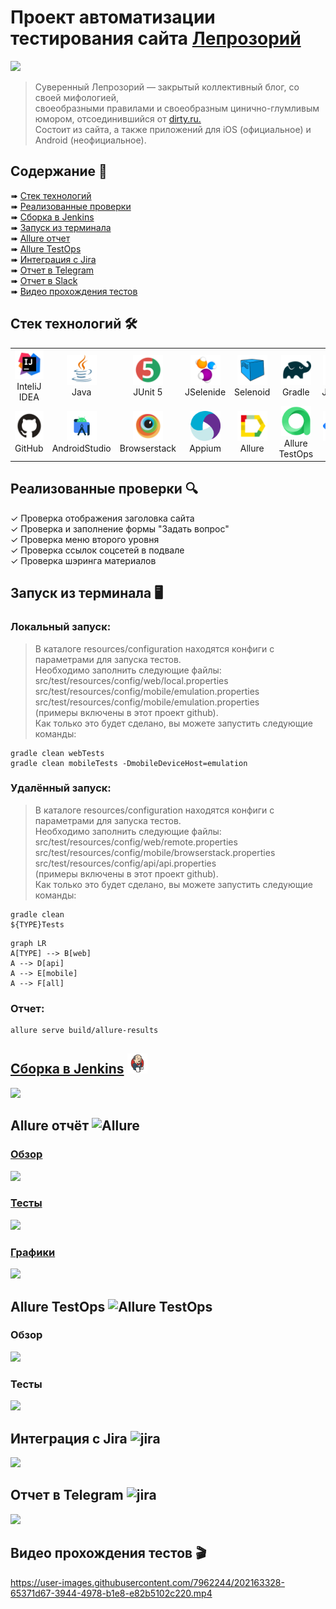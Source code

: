# Проект автоматизации тестирования сайта [Лепрозорий](https://leprosorium.ru)
<a href="https://leprosorium.ru" target="_blank"><img src="https://i.postimg.cc/JnKd1x7h/header-1.jpg?raw=true"></a>
>Суверенный Лепрозорий — закрытый коллективный блог, со своей мифологией,\
>своеобразными правилами и своеобразным цинично-глумливым юмором, отсоединившийся от <a href="https://d3.ru/">dirty.ru.</a>\
>Состоит из сайта, а также приложений для iOS (официальное) и Android (неофициальное).

## Содержание :bookmark_tabs:
➠ <a href="#stack">Cтек технологий</a></br>
➠ <a href="#testcases">Реализованные проверки</a></br>
➠ <a href="#jenkins">Сборка в Jenkins</a></br>
➠ <a href="#console">Запуск из терминала</a></br>
➠ <a href="#allure">Allure отчет</a></br>
➠ <a href="#alluretestops">Allure TestOps</a></br>
➠ <a href="#jira">Интеграция с Jira</a></br>
➠ <a href="#telegram">Отчет в Telegram</a></br>
➠ <a href="#slack">Отчет в Slack</a></br>
➠ <a href="#video">Видео прохождения тестов</a>

<a id="stack"></a>
## Cтек технологий :hammer_and_wrench:

<table>
  <tr>
    <td align="center" width="96">
      <a href="https://www.jetbrains.com/idea/">
        <img src="https://github.com/Ucsus/leprosorium.ru/blob/main/src/test/resources/images/logos/Intelij_IDEA.svg" width="48" height="48" alt="InteliJ IDEA" />
      </a>
      <br>InteliJ IDEA
    </td>
    <td align="center" width="96">
      <a href="[#macropower-tech](https://www.java.com/)">
        <img src="https://github.com/Ucsus/leprosorium.ru/blob/main/src/test/resources/images/logos/Java.svg" width="48" height="48" alt="Java" />
      </a>
      <br>Java
    </td>
    <td align="center" width="96">
      <a href="https://junit.org/junit5/">
        <img src="https://github.com/Ucsus/leprosorium.ru/blob/main/src/test/resources/images/logos/JUnit5.svg" width="48" height="48" alt="JUnit 5" />
      </a>
      <br>JUnit 5
    </td>
    <td align="center" width="96">
      <a href="https://selenide.org/">
        <img src="https://github.com/Ucsus/leprosorium.ru/blob/main/src/test/resources/images/logos/Selenide.svg" width="48" height="48" alt="Selenide" />
      </a>
      <br>JSelenide
    </td>
    <td align="center" width="96">
      <a href="https://aerokube.com/selenoid/">
        <img src="https://github.com/Ucsus/leprosorium.ru/blob/main/src/test/resources/images/logos/Selenoid.svg" width="48" height="48" alt="Selenoid" />
      </a>
      <br>Selenoid
    </td>
    <td align="center" width="96">
      <a href="https://gradle.org/">
        <img src="https://github.com/Ucsus/leprosorium.ru/blob/main/src/test/resources/images/logos/Gradle.svg" width="48" height="48" alt="Gradle" />
      </a>
      <br>Gradle
    </td>
    <td align="center" width="96">
      <a href="https://www.jenkins.io/" >
        <img src="https://github.com/Ucsus/leprosorium.ru/blob/main/src/test/resources/images/logos/Jenkins.svg" width="48" height="48" alt="Jenkins" />
      </a>
      <br>Jenkins
    </td>
    <td align="center" width="96">
      <a href="https://rest-assured.io/">
        <img src="https://github.com/Ucsus/leprosorium.ru/blob/main/src/test/resources/images/logos/RestAssured.svg" width="48" height="48" alt="REST Assured" />
      </a>
      <br>REST Assured
    </td>
    <td align="center" width="96">
      <a href="https://www.selenium.dev/">
        <img src="https://github.com/Ucsus/leprosorium.ru/blob/main/src/test/resources/images/logos/Selenium.svg" width="48" height="48" alt="Selenium" />
      </a>
      <br>Selenium
    </td>
  </tr>
  <tr>
      <td align="center" width="96">
      <a href="https://github.com">
        <img src="https://github.com/Ucsus/leprosorium.ru/blob/main/src/test/resources/images/logos/GitHub.svg" width="48" height="48" alt="GitHub" />
      </a>
      <br>GitHub
    </td>
    <td align="center" width="96"> 
      <a href="https://developer.android.com/studio" >
        <img src="https://github.com/Ucsus/leprosorium.ru/blob/main/src/test/resources/images/logos/AndroidStudio.svg" width="48" height="48" alt="AndroidStudio" />
      </a>
      <br>AndroidStudio
    </td>
    <td align="center" width="96">
      <a href="https://www.browserstack.com" >
        <img src="https://github.com/Ucsus/leprosorium.ru/blob/main/src/test/resources/images/logos/Browserstack.svg" width="48" height="48" alt="Browserstack" />
      </a>
      <br>Browserstack
    </td>
    <td align="center"  width="96">
      <a href="https://appium.io/">
        <img src="https://github.com/Ucsus/leprosorium.ru/blob/main/src/test/resources/images/logos/Appium.svg" width="48" height="48" alt="Appium" />
      </a>
      <br>Appium
    </td>
    <td align="center"  width="96">
      <a href="https://github.com/allure-framework/">
        <img src="https://github.com/Ucsus/leprosorium.ru/blob/main/src/test/resources/images/logos/Allure.svg" width="48" height="48" alt="Allure" />
      </a>
      <br>Allure
    </td>
    <td align="center" width="96">
      <a href="https://qameta.io">
        <img src="https://github.com/Ucsus/leprosorium.ru/blob/main/src/test/resources/images/logos/AllureTestOps.svg" width="48" height="48" alt="Allure TestOps" />
      </a>
      <br>Allure TestOps
    </td>
    <td align="center"  width="96">
      <a href="https://www.atlassian.com/software/jira">
        <img src="https://github.com/Ucsus/leprosorium.ru/blob/main/src/test/resources/images/logos/Jira.svg" width="48" height="48" alt="Jira" />
      </a>
      <br>Jira
    </td>
    <td align="center" width="96">
      <a href="https://telegram.org/" >
        <img src="https://github.com/Ucsus/leprosorium.ru/blob/main/src/test/resources/images/logos/Telegram.svg" width="48" height="48" alt="Telegram" />
      </a>
      <br>Telegram
    </td>
    <td align="center" width="96">
      <a href="https://slack.com" >
        <img src="https://github.com/Ucsus/leprosorium.ru/blob/main/src/test/resources/images/logos/Slack.svg" width="48" height="48" alt="Slack" />
      </a>
      <br>Slack
    </td>
  </tr>
</table>


<a id="testcases"></a>
## Реализованные проверки :mag:
✓ Проверка отображения заголовка сайта</br>
✓ Проверка и заполнение формы "Задать вопрос"</br>
✓ Проверка меню второго уровня</br>
✓ Проверка ссылок соцсетей в подвале</br>
✓ Проверка шэринга материалов

<a id="console"></a>
## Запуск из терминала :desktop_computer:
### Локальный запуск:
> В каталоге resources/configuration находятся конфиги с параметрами для запуска тестов.<br>
> Необходимо заполнить следующие файлы: <br>
> src/test/resources/config/web/local.properties <br>
> src/test/resources/config/mobile/emulation.properties <br>
> src/test/resources/config/mobile/emulation.properties <br>
> (примеры включены в этот проект github). <br>
> Как только это будет сделано, вы можете запустить следующие команды:
```
gradle clean webTests
gradle clean mobileTests -DmobileDeviceHost=emulation
```

### Удалённый запуск:
> В каталоге resources/configuration находятся конфиги с параметрами для запуска тестов.<br>
> Необходимо заполнить следующие файлы: <br>
> src/test/resources/config/web/remote.properties <br>
> src/test/resources/config/mobile/browserstack.properties <br>
> src/test/resources/config/api/api.properties <br>
> (примеры включены в этот проект github).<br>
> Как только это будет сделано, вы можете запустить следующие команды:
```
gradle clean 
${TYPE}Tests
```

```mermaid
graph LR
A[TYPE] --> B[web]
A --> D[api]
A --> E[mobile]
A --> F[all]
```

### Отчет:
```bash
allure serve build/allure-results

```

<a id="jenkins"></a>
## <a href="https://jenkins.autotests.cloud/job/Lepra//">Сборка в Jenkins</a> <img alt="Jenkins" height="32" src="https://github.com/Ucsus/leprosorium.ru/blob/main/src/test/resources/images/logos/Jenkins.svg"/></img></br>
<img src="/images/screens/jenkins.jpg"></br>

<a id="allure"></a>
## Allure отчёт <img alt="Allure" height="32" src="/images/logos/Allure.svg"/></img></br>
### <a href="https://jenkins.autotests.cloud/job/iiii-tech.com/6/allure/">Обзор</a>
<img src="/images/screens/alluremain.jpg"></br>
### <a href="https://jenkins.autotests.cloud/job/iiii-tech.com/6/allure/#packages">Тесты</a>
<img src="/images/screens/allurepackages.jpg"></br>
### <a href="https://jenkins.autotests.cloud/job/iiii-tech.com/6/allure/#graph">Графики</a>
<img src="/images/screens/alluregraphs.jpg"></br>

<a id="alluretestops"></a>
## Allure TestOps <img alt="Allure TestOps" height="32" src="/images/logos/testops.svg"/></img></br>
### Обзор
<img src="/images/screens/alluretestopslaunches.jpg"></br>
### Тесты
<img src="/images/screens/alluretestopstests.jpg"></br>

<a id="jira"></a>
## Интеграция с Jira <img alt="jira" height="32" src="/images/logos/jira.svg"/></img></br>
<img src="/images/screens/jira.jpg"></br>

<a id="telegram"></a>
## Отчет в Telegram <img alt="jira" height="32" src="/images/logos/Telegram.svg"/></img></br>
<img src="/images/screens/telegram.jpg"></br>

<a id="video"></a>
## Видео прохождения тестов :clapper:
https://user-images.githubusercontent.com/7962244/202163328-65371d67-3944-4978-b1e8-e82b5102c220.mp4


